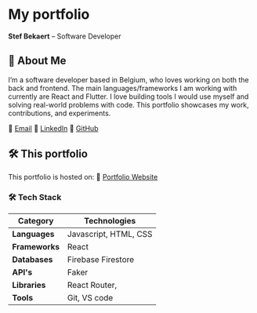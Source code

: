 # My portfolio

**Stef Bekaert** – Software Developer

## 📌 About Me

I’m a software developer based in Belgium, who loves working on both the back and frontend. The main languages/frameworks I am working with currently are React and Flutter. I love building tools I would use myself and solving real-world problems with code. This portfolio showcases my work, contributions, and experiments.

📧 [Email](your-email)
💼 [LinkedIn](https://www.linkedin.com/in/stef-bekaert/)
🐙 [GitHub](https://github.com/Stefdev13)

## 🛠️ This portfolio

This portfolio is hosted on: 🔗 [Portfolio Website]([URL])

### 🛠️ Tech Stack

| Category       | Technologies          |
| -------------- | --------------------- |
| **Languages**  | Javascript, HTML, CSS |
| **Frameworks** | React                 |
| **Databases**  | Firebase Firestore    |
| **API's**      | Faker                 |
| **Libraries**  | React Router,         |
| **Tools**      | Git, VS code          |
